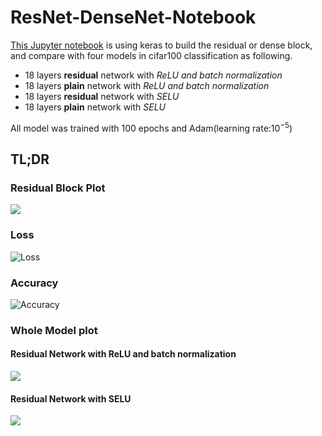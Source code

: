 # ResNet-DenseNet-Notebook
[This Jupyter notebook](http://nbviewer.jupyter.org/github/ishengfang/ResNet-DenseNet-Notebook/blob/master/ResNet%26DenseNet.ipynb) is using keras to build the residual or dense block, and compare with four models in cifar100 classification as following.
- 18 layers **residual** network with *ReLU and batch normalization*
- 18 layers **plain** network with *ReLU and batch normalization*
- 18 layers **residual** network with *SELU*
- 18 layers **plain** network with *SELU*

All model was trained with 100 epochs and Adam(learning rate:$10^{-5}$)
## TL;DR
### Residual Block Plot
![](./resnres_block.png)
### Loss
![Loss](./Loss.png )
### Accuracy
![Accuracy](./Acc.png)
### Whole Model plot
#### Residual Network with ReLU and batch normalization 
![](./resnet_ReLUBN.png)
#### Residual Network with SELU
![](./resnet.png)
